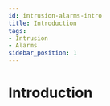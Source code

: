 ```yaml
---
id: intrusion-alarms-intro
title: Introduction
tags:
- Intrusion
- Alarms
sidebar_position: 1
---
```

# Introduction

